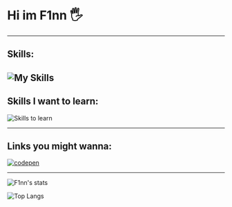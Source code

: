 # Hi im F1nn 🖐
---

## Skills:

![My Skills](https://skillicons.dev/icons?i=html,js,css,androidstudio,ae,react,cs,bots,dotnet,electron,express,git,java,laravel,mysql,nextjs,nodejs,ps,php,postgres,vite,pr,prisma,py,sqlite,tailwind,ts,unity,flask,gitlab,tensorflow&perline=5)
---

## Skills I want to learn:

![Skills to learn](https://skillicons.dev/icons?i=angular,c,cpp,docker,firebase,go,lua,pytorch,raspberrypi,rust,swift,threejs,flutter,blender,graphql&perline=5)


---

## Links you might wanna:
[![codepen](https://skillicons.dev/icons?i=codepen)](https://codepen.io/F1nnD3v)

---

![F1nn's stats](https://github-readme-stats.vercel.app/api?username=F1nnD3v&show_icons=true&theme=radical)

![Top Langs](https://github-readme-stats.vercel.app/api/top-langs/?username=F1nnD3v&layout=compact)

